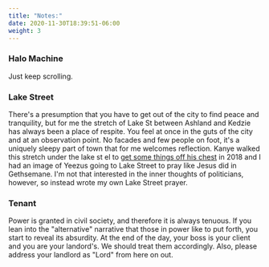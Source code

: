 ```yaml
---
title: "Notes:"
date: 2020-11-30T18:39:51-06:00
weight: 3
---
```


### Halo Machine

Just keep scrolling.

### Lake Street

There's a presumption that you have to get out of the city to find peace and tranquility, but for me the stretch of Lake St between Ashland and Kedzie has always been a place of respite. You feel at once in the guts of the city and at an observation point. No facades and few people on foot, it's a uniquely sleepy part of town that for me welcomes reflection. Kanye walked this stretch under the lake st el to [get some things off his chest](https://www.instagram.com/p/Bn9JkSXnTS7) in 2018 and I had an image of Yeezus going to Lake Street to pray like Jesus did in Gethsemane. I'm not that interested in the inner thoughts of politicians, however, so instead wrote my own Lake Street prayer.

### Tenant

Power is granted in civil society, and therefore it is always tenuous. If you lean into the "alternative" narrative that those in power like to put forth, you start to reveal its absurdity. At the end of the day, your boss is your client and you are your landord's. We should treat them accordingly. Also, please address your landlord as "Lord" from here on out.
